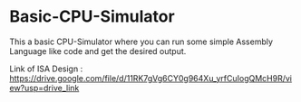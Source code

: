# Basic-CPU-Simulator
This a basic CPU-Simulator where you can run some simple Assembly Language like code and get the desired output.

Link of ISA Design : https://drive.google.com/file/d/11RK7gVg6CY0g964Xu_yrfCuIogQMcH9R/view?usp=drive_link
